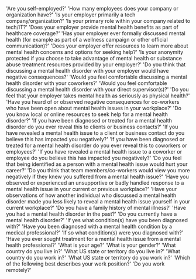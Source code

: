 'Are you self-employed?'
 'How many employees does your company or organization have?'
 'Is your employer primarily a tech company/organization?'
 'Is your primary role within your company related to tech/IT?'
 'Does your employer provide mental health benefits as part of healthcare coverage?'
'Has your employer ever formally discussed mental health (for example as part of a wellness campaign or other official communication)?'
 'Does your employer offer resources to learn more about mental health concerns and options for seeking help?'
 'Is your anonymity protected if you choose to take advantage of mental health or substance abuse treatment resources provided by your employer?'
 'Do you think that discussing a mental health disorder with your employer would have negative consequences?'
 'Would you feel comfortable discussing a mental health disorder with your coworkers?'
 'Would you feel comfortable discussing a mental health disorder with your direct supervisor(s)?'
 'Do you feel that your employer takes mental health as seriously as physical health?'
 'Have you heard of or observed negative consequences for co-workers who have been open about mental health issues in your workplace?'
 'Do you know local or online resources to seek help for a mental health disorder?'
 'If you have been diagnosed or treated for a mental health disorder do you ever reveal this to clients or business contacts?'
 'If you have revealed a mental health issue to a client or business contact do you believe this has impacted you negatively?'
 'If you have been diagnosed or treated for a mental health disorder do you ever reveal this to coworkers or employees?'
 'If you have revealed a mental health issue to a coworker or employee do you believe this has impacted you negatively?'
'Do you feel that being identified as a person with a mental health issue would hurt your career?'
 'Do you think that team members/co-workers would view you more negatively if they knew you suffered from a mental health issue?'
 'Have you observed or experienced an unsupportive or badly handled response to a mental health issue in your current or previous workplace?'
 'Have your observations of how another individual who discussed a mental health disorder made you less likely to reveal a mental health issue yourself in your current workplace?'
 'Do you have a family history of mental illness?'
 'Have you had a mental health disorder in the past?'
 'Do you currently have a mental health disorder?'
 'If yes what condition(s) have you been diagnosed with?'
'Have you been diagnosed with a mental health condition by a medical professional?'
 'If so what condition(s) were you diagnosed with?'
 'Have you ever sought treatment for a mental health issue from a mental health professional?'
'What is your age?'
 'What is your gender?'
 'What country do you live in?'
 'What US state or territory do you live in?'
 'What country do you work in?'
 'What US state or territory do you work in?'
 'Which of the following best describes your work position?'
 'Do you work remotely?'
